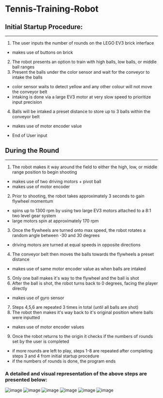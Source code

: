 # Tennis-Training-Robot

## Initial Startup Procedure:
----
1. The user inputs the number of rounds on the LEGO EV3 brick interface
-   makes use of buttons on brick
2. The robot presents an option to train with high balls, low balls, or middle ball ranges
3. Present the balls under the color sensor and wait for the conveyor to intake the balls
-   color sensor waits to detect yellow and any other colour will not move the conveyor belt
-   intaking is done via a large EV3 motor at very slow speed to prioritize input precision
4. Balls will be intaked a preset distance to store up to 3 balls within the conveyor belt
-   makes use of motor encoder value

- End of User input

## During the Round
----
1. The robot makes it way around the field to either the high, low, or middle range position to begin shooting
-   makes use of two driving motors + pivot ball
-   makes use of motor encoder
2. Prior to shooting, the robot takes approximately 3 seconds to gain flywheel momentum
-   spins up to 1300 rpm by using two large EV3 motors attached to a 8:1 two level gear system 
-   large motors spin at approximately 170 rpm
3. Once the flywheels are turned onto max speed, the robot rotates a random angle between -30 and 30 degrees
-   driving motors are turned at equal speeds in opposite directions
4. The conveyor belt then moves the balls towards the flywheels a preset distance
-   makes use of same motor encoder value as when balls are intaked
5. Only one ball makes it's way to the flywheel and the ball is shot
6. After the ball is shot, the robot turns back to 0 degrees, facing the player directly
-   makes use of gyro sensor
7. Steps 4,5,6 are repeated 3 times in total (until all balls are shot)
8. The robot then makes it's way back to it's original position where balls were inputted
-   makes use of motor encoder values
9. Once the robot returns to the origin it checks if the numbers of rounds set by the user is completed
-   if more rounds are left to play, steps 1-8 are repeated after completing steps 3 and 4 from initial startup procedure
-   if the numbers of rounds is done, the program ends

### A detailed and visual representation of the above steps are presented below:
![image](https://user-images.githubusercontent.com/75193860/212554237-de349bd1-a4a1-44e4-92c1-4075974e2df6.png)
![image](https://user-images.githubusercontent.com/75193860/212554242-98ae1ad8-3230-44c6-859e-451e53532911.png)
![image](https://user-images.githubusercontent.com/75193860/212554248-8003fe1d-0b09-469e-b365-9206b846c6e9.png)
![image](https://user-images.githubusercontent.com/75193860/212554253-f1852c4c-3ccf-4947-bb2e-5bd8b51c94c3.png)
![image](https://user-images.githubusercontent.com/75193860/212554262-0ffc97aa-0d1d-43f3-9885-1c97d6343c1c.png)
![image](https://user-images.githubusercontent.com/75193860/212554273-13fea6d3-5f7f-49f5-b20f-5d2537b51eac.png)
